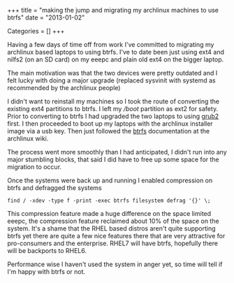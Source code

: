 +++
title = "making the jump and migrating my archlinux machines to use btrfs"
date = "2013-01-02"


Categories = []
+++

Having a few days of time off from work I've committed to migrating my
archlinux based laptops to using btrfs. I've to date been just using
ext4 and nilfs2 (on an SD card) on my eeepc and plain old ext4 on the
bigger laptop.

The main motivation was that the two devices were pretty outdated and
I felt lucky with doing a major upgrade (replaced sysvinit with systemd
as recommended by the archlinux people)

I didn't want to reinstall my machines so I took the route of converting
the existing ext4 partitions to btrfs. I left my _/boot_ partition as
ext2 for safety. Prior to converting to btrfs I had upgraded the two
laptops to using [grub2](https://wiki.archlinux.org/index.php/Grub2)
first. I then proceeded to boot up my laptops with the
archlinux installer image via a usb key. Then just followed the
[btrfs](https://wiki.archlinux.org/index.php/Btrfs) documentation at
the archlinux wiki.

The process went more smoothly than I had anticipated, I didn't run into
any major stumbling blocks, that said I did have to free up some space
for the migration to occur.

Once the systems were back up and running I enabled compression on btrfs
and defragged the systems

	find / -xdev -type f -print -exec btrfs filesystem defrag '{}' \;

This compression feature made a huge difference on the space limited
eeepc, the compression feature reclaimed about 10% of the space on the
system. It's a shame that the RHEL based distros aren't quite supporting
btrfs yet there are quite a few nice features there that are very
attractive for pro-consumers and the enterprise. RHEL7 will have btrfs,
hopefully there will be backports to RHEL6.

Performance wise I haven't used the system in anger yet, so time will
tell if I'm happy with btrfs or not.
